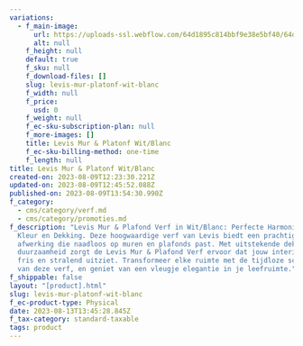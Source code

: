 ```yaml
---
variations:
  - f_main-image:
      url: https://uploads-ssl.webflow.com/64d1895c814bbf9e38e5bf40/64d3844cdbb6db0c3e976037_levis-mur-plafond-blanc-mat-5-litres.jpg
      alt: null
    f_height: null
    default: true
    f_sku: null
    f_download-files: []
    slug: levis-mur-platonf-wit-blanc
    f_width: null
    f_price:
      usd: 0
    f_weight: null
    f_ec-sku-subscription-plan: null
    f_more-images: []
    title: Levis Mur & Platonf Wit/Blanc
    f_ec-sku-billing-method: one-time
    f_length: null
title: Levis Mur & Platonf Wit/Blanc
created-on: 2023-08-09T12:23:30.221Z
updated-on: 2023-08-09T12:45:52.088Z
published-on: 2023-08-09T13:54:30.990Z
f_category:
  - cms/category/verf.md
  - cms/category/promoties.md
f_description: "Levis Mur & Plafond Verf in Wit/Blanc: Perfecte Harmonie van
  Kleur en Dekking. Deze hoogwaardige verf van Levis biedt een prachtige witte
  afwerking die naadloos op muren en plafonds past. Met uitstekende dekking en
  duurzaamheid zorgt de Levis Mur & Plafond Verf ervoor dat jouw interieur er
  fris en stralend uitziet. Transformeer elke ruimte met de tijdloze schoonheid
  van deze verf, en geniet van een vleugje elegantie in je leefruimte."
f_shippable: false
layout: "[product].html"
slug: levis-mur-platonf-wit-blanc
f_ec-product-type: Physical
date: 2023-08-13T13:45:28.845Z
f_tax-category: standard-taxable
tags: product
---
```

